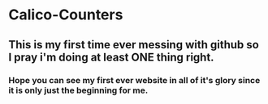 # Calico-Counters
## This is my first time ever messing with github so I pray i'm doing at least ONE thing right.
### Hope you can see my first ever website in all of it's glory since it is only just the beginning for me.
